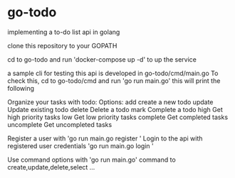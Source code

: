 # go-todo
implementing a to-do list api in golang

clone this repository to your GOPATH

cd to go-todo and run 'docker-compose up -d' to up the service

a sample cli for testing this api is developed in go-todo/cmd/main.go
To check this, cd to go-todo/cmd and run 'go run main.go' this will print the following


Organize your tasks with todo:
Options:
  add                   create a new todo
  update                Update existing todo
  delete                Delete a todo
  mark                  Complete a todo
  high                  Get high priority tasks
  low                   Get low priority tasks
  complete              Get completed tasks
  uncomplete            Get uncompleted tasks
  
Register a user with 'go run main.go register <username> <password>' 
Login to the api with registered user credentials 'go run main.go login <username> <password>'

Use command options with 'go run main.go' command to create,update,delete,select ...



